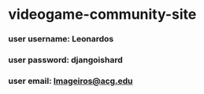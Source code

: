 ﻿# videogame-community-site

### user username:  Leonardos
### user password:  djangoishard
### user email:     lmageiros@acg.edu    
